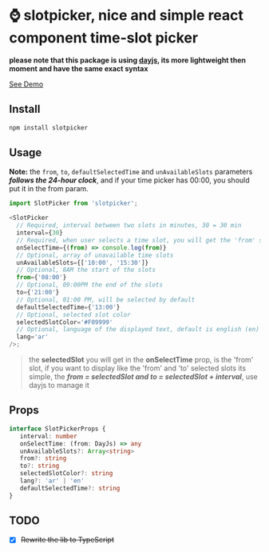 
# ⌚ slotpicker, nice and simple react component time-slot picker

**please note that this package is using [dayjs](https://github.com/iamkun/dayjs), its more lightweight then moment and have the same exact syntax**

[See Demo](https://rc-slotpicker.netlify.app)


## Install

```bash
npm install slotpicker
```

## Usage

**Note:** the `from`, `to`, `defaultSelectedTime` and `unAvailableSlots` parameters **_follows the 24-hour clock_**, and if your time picker has 00:00, you should put it in the from param.

```javascript
import SlotPicker from 'slotpicker';

<SlotPicker
  // Required, interval between two slots in minutes, 30 = 30 min
  interval={30}
  // Required, when user selects a time slot, you will get the 'from' selected value
  onSelectTime={(from) => console.log(from)}
  // Optional, array of unavailable time slots
  unAvailableSlots={['10:00', '15:30']}
  // Optional, 8AM the start of the slots
  from={'08:00'}
  // Optional, 09:00PM the end of the slots
  to={'21:00'}
  // Optional, 01:00 PM, will be selected by default
  defaultSelectedTime={'13:00'}
  // Optional, selected slot color
  selectedSlotColor='#F09999'
  // Optional, language of the displayed text, default is english (en)
  lang='ar'
/>;
```

> the **selectedSlot** you will get in the **onSelectTime** prop, is the 'from' slot, if you want to display like the 'from' and 'to' selected slots its simple, the **_from = selectedSlot and to = selectedSlot + interval_**, use dayjs to manage it

## Props

```ts
interface SlotPickerProps {
   interval: number
   onSelectTime: (from: DayJs) => any
   unAvailableSlots?: Array<string>
   from?: string
   to?: string
   selectedSlotColor?: string
   lang?: 'ar' | 'en'
   defaultSelectedTime?: string
}
```

## TODO

- [x] ~~Rewrite the lib to TypeScript~~
